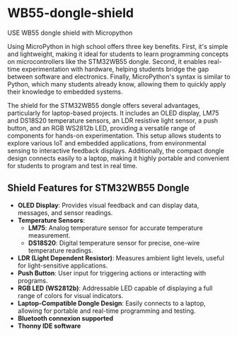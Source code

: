 # WB55-dongle-shield
USE WB55 dongle shield with Micropython

Using MicroPython in high school offers three key benefits. First, it's simple and lightweight, making it ideal for students to learn programming concepts on microcontrollers like the STM32WB55 dongle.
Second, it enables real-time experimentation with hardware, helping students bridge the gap between software and electronics. Finally, MicroPython's syntax is similar to Python, which many students already know, allowing them to quickly apply their knowledge to embedded systems.

The shield for the STM32WB55 dongle offers several advantages, particularly for laptop-based projects. It includes an OLED display, LM75 and DS18S20 temperature sensors, an LDR resistive light sensor, a push button, and an RGB WS2812b LED, providing a versatile range of components for hands-on experimentation. This setup allows students to explore various IoT and embedded applications, from environmental sensing to interactive feedback displays. Additionally, the compact dongle design connects easily to a laptop, making it highly portable and convenient for students to program and test in real time.

## Shield Features for STM32WB55 Dongle

- **OLED Display**: Provides visual feedback and can display data, messages, and sensor readings.
- **Temperature Sensors**:
  - **LM75**: Analog temperature sensor for accurate temperature measurement.
  - **DS18S20**: Digital temperature sensor for precise, one-wire temperature readings.
- **LDR (Light Dependent Resistor)**: Measures ambient light levels, useful for light-sensitive applications.
- **Push Button**: User input for triggering actions or interacting with programs.
- **RGB LED (WS2812b)**: Addressable LED capable of displaying a full range of colors for visual indicators.
- **Laptop-Compatible Dongle Design**: Easily connects to a laptop, allowing for portable and real-time programming and testing.
- **Bluetooth connexion supported**
- **Thonny IDE software**



